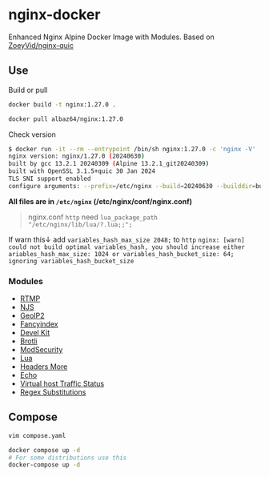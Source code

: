 # nginx-docker

 Enhanced Nginx Alpine Docker Image with Modules.
 Based on [ZoeyVid/nginx-quic](https://github.com/ZoeyVid/nginx-quic)

## Use

Build or pull

```bash
docker build -t nginx:1.27.0 .

docker pull albaz64/nginx:1.27.0
```

Check version

```bash
$ docker run -it --rm --entrypoint /bin/sh nginx:1.27.0 -c 'nginx -V'
nginx version: nginx/1.27.0 (20240630)
built by gcc 13.2.1 20240309 (Alpine 13.2.1_git20240309) 
built with OpenSSL 3.1.5+quic 30 Jan 2024
TLS SNI support enabled
configure arguments: --prefix=/etc/nginx --build=20240630 --builddir=build --with-threads --with-file-aio --with-http_ssl_module --with-http_v2_module --with-http_v3_module --with-http_realip_module --with-http_addition_module --with-http_xslt_module --with-http_image_filter_module --with-http_geoip_module --with-http_sub_module --with-http_dav_module --with-http_mp4_module --with-http_gunzip_module --with-http_gzip_static_module --with-http_auth_request_module --with-http_secure_link_module --with-http_degradation_module --with-http_slice_module --with-http_stub_status_module --with-http_perl_module --with-mail --with-mail_ssl_module --with-stream --with-stream_ssl_module --with-stream_realip_module --with-stream_geoip_module --with-stream_ssl_preread_module --add-module=src/module/nginx-rtmp-module --add-module=src/module/njs/nginx --add-module=src/module/ngx_http_geoip2_module --add-module=src/module/ngx-fancyindex --add-module=src/module/ngx_devel_kit --add-module=src/module/ngx_brotli --add-module=src/module/ModSecurity-nginx --add-module=src/module/lua-nginx-module --add-module=src/module/headers-more-nginx-module --add-module=src/module/echo-nginx-module --add-module=src/module/nginx-module-vts --with-cc-opt='-march=x86-64 -O2 -pipe -fomit-frame-pointer -fno-plt -fexceptions -D_FORTIFY_src=2 -fstack-clash-protection -fcf-protection -Wformat -Werror=format-security -DNGX_QUIC_DEBUG_PACKETS -DNGX_QUIC_DEBUG_CRYPTO' --with-ld-opt='-Wl,--as-needed,-z,relro,-z,now -flto=auto' --with-pcre --with-pcre-jit --with-libatomic --with-openssl=../openssl --with-debug
```

**All files are in `/etc/nginx` (/etc/nginx/conf/nginx.conf)**

> nginx.conf `http` need `lua_package_path "/etc/nginx/lib/lua/?.lua;;";`

If warn this↓ add `variables_hash_max_size 2048;` to `http`
`nginx: [warn] could not build optimal variables_hash, you should increase either ariables_hash_max_size: 1024 or variables_hash_bucket_size: 64; ignoring variables_hash_bucket_size`

### Modules

- [RTMP](https://github.com/arut/nginx-rtmp-module)
- [NJS](https://github.com/nginx/njs)
- [GeoIP2](https://github.com/leev/ngx_http_geoip2_module)
- [Fancyindex](https://github.com/aperezdc/ngx-fancyindex)
- [Devel Kit](https://github.com/vision5/ngx_devel_kit)
- [Brotli](https://github.com/google/ngx_brotli)
- [ModSecurity](https://github.com/SpiderLabs/ModSecurity-nginx)
- [Lua](https://github.com/openresty/lua-nginx-module)
- [Headers More](https://github.com/openresty/headers-more-nginx-module)
- [Echo](https://github.com/openresty/echo-nginx-module)
- [Virtual host Traffic Status](https://github.com/vozlt/nginx-module-vts)
- [Regex Substitutions](https://github.com/yaoweibin/ngx_http_substitutions_filter_module)

## Compose

```bash
vim compose.yaml

docker compose up -d
# For some distributions use this
docker-compose up -d
```
